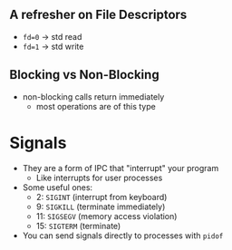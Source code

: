 ## A refresher on File Descriptors
- `fd=0` -> std read
- `fd=1` -> std write

## Blocking vs Non-Blocking
- non-blocking calls return immediately
	- most operations are of this type

# Signals
- They are a form of IPC that "interrupt" your program
	- Like interrupts for user processes
- Some useful ones:
	- 2: `SIGINT` (interrupt from keyboard)
	- 9: `SIGKILL` (terminate immediately)
	- 11: `SIGSEGV` (memory access violation)
	- 15: `SIGTERM` (terminate)
- You can send signals directly to processes with `pidof`